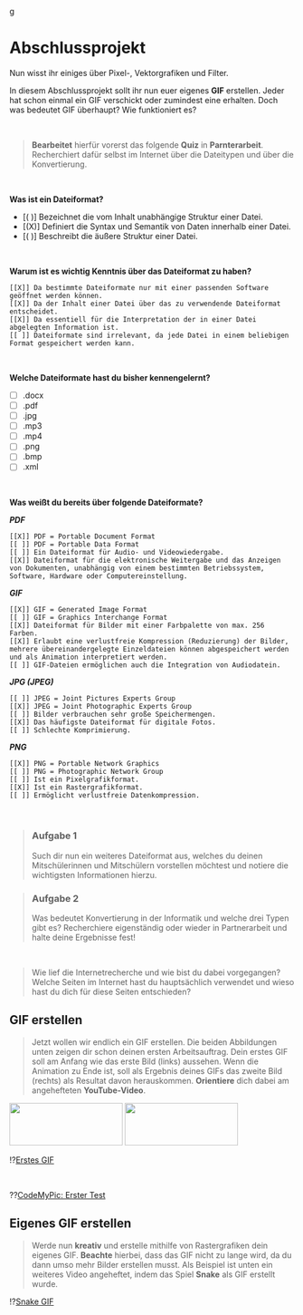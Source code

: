 <!--
author:   Ali Turan

email:    aturan@uni-koblenz.de

version:  1.0.1

language: de

narrator: Deutsch Male

logo:  https://katzenwiewir.de/wp-content/uploads/2020/03/lustige-katzen-gifs.jp

comment:  Lia-Script Kurs zum Erstellen eines GIFs.

link:     https://cdn.jsdelivr.net/chartist.js/latest/chartist.min.css

import:   https://raw.githubusercontent.com/liaTemplates/WebDev/master/README.md
          https://raw.githubusercontent.com/liaScript/rextester_template/master/README.md
          https://github.com/LiaTemplates/KekuleJS
          https://github.com/LiaTemplates/VTK
          https://github.com/LiaTemplates/Algebrite
          https://github.com/LiaTemplates/ProcessingJS
          https://github.com/LiaTemplates/mec2/blob/main/README.md

script:   https://cdn.jsdelivr.net/chartist.js/latest/chartist.min.js
          https://cdn.rawgit.com/davidedc/Algebrite/master/dist/algebrite.bundle-for-browser.js


translation: Deutsch  translations/German.md

translation: Français translations/French.md


-->
g

# Abschlussprojekt

Nun wisst ihr einiges über Pixel-, Vektorgrafiken und Filter. 

In diesem Abschlussprojekt sollt ihr nun euer eigenes **GIF** erstellen. Jeder hat schon einmal ein GIF verschickt oder zumindest eine erhalten. Doch was bedeutet GIF überhaupt? Wie funktioniert es? 

<br>

>**Bearbeitet** hierfür vorerst das folgende **Quiz** in **Parnterarbeit**. Recherchiert dafür selbst im Internet über die Dateitypen und über die Konvertierung. 

<br>

**Was ist ein Dateiformat?**

- [( )] Bezeichnet die vom Inhalt unabhängige Struktur einer Datei.
- [(X)] Definiert die Syntax und Semantik von Daten innerhalb einer Datei.
- [( )] Beschreibt die äußere Struktur einer Datei.
   
<br>

**Warum ist es wichtig Kenntnis über das Dateiformat zu haben?**

    [[X]] Da bestimmte Dateiformate nur mit einer passenden Software geöffnet werden können.
    [[X]] Da der Inhalt einer Datei über das zu verwendende Dateiformat entscheidet.
    [[X]] Da essentiell für die Interpretation der in einer Datei abgelegten Information ist.
    [[ ]] Dateiformate sind irrelevant, da jede Datei in einem beliebigen Format gespeichert werden kann. 

<br>

**Welche Dateiformate hast du bisher kennengelernt?**

- [ ] .docx
- [ ] .pdf
- [ ] .jpg
- [ ] .mp3
- [ ] .mp4
- [ ] .png
- [ ] .bmp
- [ ] .xml

<br>

**Was weißt du bereits über folgende Dateiformate?**

**_PDF_**

    [[X]] PDF = Portable Document Format
    [[ ]] PDF = Portable Data Format
    [[ ]] Ein Dateiformat für Audio- und Videowiedergabe.
    [[X]] Dateiformat für die elektronische Weitergabe und das Anzeigen von Dokumenten, unabhängig von einem bestimmten Betriebssystem, Software, Hardware oder Computereinstellung.

**_GIF_**

    [[X]] GIF = Generated Image Format
    [[ ]] GIF = Graphics Interchange Format
    [[X]] Dateiformat für Bilder mit einer Farbpalette von max. 256 Farben.
    [[X]] Erlaubt eine verlustfreie Kompression (Reduzierung) der Bilder, mehrere übereinandergelegte Einzeldateien können abgespeichert werden und als Animation interpretiert werden.
    [[ ]] GIF-Dateien ermöglichen auch die Integration von Audiodatein.

**_JPG (JPEG)_**

    [[ ]] JPEG = Joint Pictures Experts Group
    [[X]] JPEG = Joint Photographic Experts Group
    [[ ]] Bilder verbrauchen sehr große Speichermengen.
    [[X]] Das häufigste Dateiformat für digitale Fotos.
    [[ ]] Schlechte Komprimierung.

**_PNG_**

    [[X]] PNG = Portable Network Graphics
    [[ ]] PNG = Photographic Network Group
    [[ ]] Ist ein Pixelgrafikformat.
    [[X]] Ist ein Rastergrafikformat.
    [[ ]] Ermöglicht verlustfreie Datenkompression.

<br>

> <h3>Aufgabe 1</h3>
> Such dir nun ein weiteres Dateiformat aus, welches du deinen Mitschülerinnen und Mitschülern vorstellen möchtest und notiere die wichtigsten Informationen hierzu.

> <h3>Aufgabe 2</h3>
> Was bedeutet Konvertierung in der Informatik und welche drei Typen gibt es? Recherchiere eigenständig oder wieder in Partnerarbeit und halte deine Ergebnisse fest!

<br>

>Wie lief die Internetrecherche und wie bist du dabei vorgegangen? Welche Seiten im Internet hast du hauptsächlich verwendet und wieso hast du dich für diese Seiten entschieden?



## GIF erstellen
> Jetzt wollen wir endlich ein GIF erstellen. Die beiden Abbildungen unten zeigen dir schon deinen ersten Arbeitsauftrag. Dein erstes GIF soll am Anfang wie das erste Bild (links) aussehen. Wenn die Animation zu Ende ist, soll als Ergebnis deines GIFs das zweite Bild (rechts) als Resultat davon herauskommen. **Orientiere** dich dabei am angehefteten **YouTube-Video**.

<img src="Bilder/GIF-Dach_1.png" height="75px" width="200px"> <img src="Bilder/GIF-Dach_2.png" height="75px" width="200px"> 

!?[Erstes GIF](https://www.youtube.com/watch?v=V1t0Uy-l8Nc)

<br>

??[CodeMyPic: Erster Test](https://codemypic.de)



## Eigenes GIF erstellen
> Werde nun **kreativ** und erstelle mithilfe von Rastergrafiken dein eigenes GIF. **Beachte** hierbei, dass das GIF nicht zu lange wird, da du dann umso mehr Bilder erstellen musst. Als Beispiel ist unten ein weiteres Video angeheftet, indem das Spiel **Snake** als GIF erstellt wurde. 

!?[Snake GIF](https://www.youtube.com/watch?v=vDrMilDtSOk)